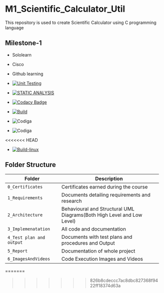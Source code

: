 # M1_Scientific_Calculator_Util
This repository is used to create Scientific Calculator using C programming language

## Milestone-1
* Sololearn
* Cisco
* Github learning


* [![Unit Testing](https://github.com/purushottamnaiduallu/M1_Scientific_Calculator_Util/actions/workflows/unittestmain.yml/badge.svg)](https://github.com/purushottamnaiduallu/M1_Scientific_Calculator_Util/actions/workflows/unittestmain.yml)

* [![STATIC ANALYSIS](https://github.com/purushottamnaiduallu/M1_Scientific_Calculator_Util/actions/workflows/cppcheckmain.yml/badge.svg)](https://github.com/purushottamnaiduallu/M1_Scientific_Calculator_Util/actions/workflows/cppcheckmain.yml)

* [![Codacy Badge](https://app.codacy.com/project/badge/Grade/0568cc753f394717bcaa66fef29d83d1)](https://www.codacy.com/gh/purushottamnaiduallu/M1_Scientific_Calculator_Util/dashboard?utm_source=github.com&amp;utm_medium=referral&amp;utm_content=purushottamnaiduallu/M1_Scientific_Calculator_Util&amp;utm_campaign=Badge_Grade)

* [![Build](https://github.com/purushottamnaiduallu/M1_Scientific_Calculator_Util/actions/workflows/Build.yml/badge.svg)](https://github.com/purushottamnaiduallu/M1_Scientific_Calculator_Util/actions/workflows/Build.yml)

* ![Codiga](https://api.codiga.io/project/31233/score/svg)

* ![Codiga](https://api.codiga.io/project/31233/status/svg)


<<<<<<< HEAD
* [![Build-linux](https://github.com/purushottamnaiduallu/M1_Scientific_Calculator_Util/actions/workflows/main.yml/badge.svg)](https://github.com/purushottamnaiduallu/M1_Scientific_Calculator_Util/actions/workflows/main.yml)



## Folder Structure
Folder                   | Description
-------------------------| -----------------------------------------
`0_Certificates`         | Certificates earned during the course
`1_Requirements`         | Documents detailing requirements and research
`2_Architecture`         | Behavioural and Structural UML Diagrams(Both High Level and Low Level)
`3_Implemenatation `     | All code and documentation
`4_Test plan and output `| Documents with test plans and procedures and Output
`5_Report`               | Documentation of whole project
`6_ImagesAndVideos`      | Code Execution Images and Videos
=======
>>>>>>> 826b8cdeccc7ac8dbc827368f9422ff18374d63a
